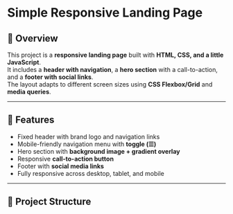 # Simple Responsive Landing Page

## 📌 Overview
This project is a **responsive landing page** built with **HTML, CSS, and a little JavaScript**.  
It includes a **header with navigation**, a **hero section** with a call-to-action, and a **footer with social links**.  
The layout adapts to different screen sizes using **CSS Flexbox/Grid** and **media queries**.

---

## 🚀 Features
- Fixed header with brand logo and navigation links  
- Mobile-friendly navigation menu with **toggle (☰)**  
- Hero section with **background image + gradient overlay**  
- Responsive **call-to-action button**  
- Footer with **social media links**  
- Fully responsive across desktop, tablet, and mobile  

---

## 📂 Project Structure
